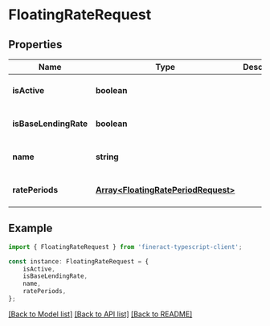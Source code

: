 # FloatingRateRequest


## Properties

Name | Type | Description | Notes
------------ | ------------- | ------------- | -------------
**isActive** | **boolean** |  | [optional] [default to undefined]
**isBaseLendingRate** | **boolean** |  | [optional] [default to undefined]
**name** | **string** |  | [optional] [default to undefined]
**ratePeriods** | [**Array&lt;FloatingRatePeriodRequest&gt;**](FloatingRatePeriodRequest.md) |  | [optional] [default to undefined]

## Example

```typescript
import { FloatingRateRequest } from 'fineract-typescript-client';

const instance: FloatingRateRequest = {
    isActive,
    isBaseLendingRate,
    name,
    ratePeriods,
};
```

[[Back to Model list]](../README.md#documentation-for-models) [[Back to API list]](../README.md#documentation-for-api-endpoints) [[Back to README]](../README.md)
